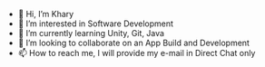 - 👋 Hi, I’m Khary
- 👀 I’m interested in Software Development
- 🌱 I’m currently learning Unity, Git, Java
- 💞️ I’m looking to collaborate on an App Build and Development
- 📫 How to reach me, I will provide my e-mail in Direct Chat only

<!---
kbenti/kbenti is a ✨ special ✨ repository because its `README.md` (this file) appears on your GitHub profile.
You can click the Preview link to take a look at your changes.
--->
